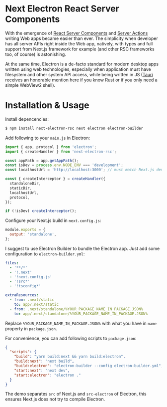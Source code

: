 # Next Electron React Server Components

With the emergence of [React Server Components](https://react.dev/reference/rsc/server-components) and [Server Actions](https://react.dev/reference/rsc/server-actions) writing Web apps became easier than ever. The simplicity when developer has all server APIs right inside the Web app, natively, with types and full support from Next.js framework for example (and other RSC frameworks too, of course) is astonishing.

At the same time, Electron is a de-facto standard for modern desktop apps written using web technologies, especially when application must have filesystem and other system API access, while being written in JS ([Tauri](https://tauri.app) receives an honorable mention here if you know Rust or if you only need a simple WebView2 shell).

# Installation & Usage

Install depencencies:

```bash
$ npm install next-electron-rsc next electron electron-builder
```

Add following to your `main.js` in Electron:

```js
import { app, protocol } from 'electron';
import { createHandler } from 'next-electron-rsc';

const appPath = app.getAppPath();
const isDev = process.env.NODE_ENV === 'development';
const localhostUrl = 'http://localhost:3000'; // must match Next.js dev server

const { createInterceptor } = createHandler({
  standaloneDir,
  staticDir,
  localhostUrl,
  protocol,
});

if (!isDev) createInterceptor();
```

Configure your Next.js build in `next.config.js`:

```js
module.exports = {
  output: 'standalone',
};
```

I suggest to use Electron Builder to bundle the Electron app. Just add some configuration to `electron-builder.yml`:

```yaml
files:
  - '**/*'
  - '!.next'
  - '!next.config.js'
  - '!src*'
  - '!tsconfig*'

extraResources:
  - from: .next/static
    to: app/.next/static
  - from: .next/standalone/%YOUR_PACKAGE_NAME_IN_PACKAGE.JSON%
    to: app/.next/standalone/%YOUR_PACKAGE_NAME_IN_PACKAGE.JSON%
```

Replace `%YOUR_PACKAGE_NAME_IN_PACKAGE.JSON%` with what you have in `name` property in `package.json`.

For convenience, you can add following scripts to `package.json`:

```json
{
  "scripts": {
    "build": "yarn build:next && yarn build:electron",
    "build:next": "next build",
    "build:electron": "electron-builder --config electron-builder.yml",
    "start:next": "next dev",
    "start:electron": "electron ."
  }
}
```

The demo separates `src` of Next.js and `src-electron` of Electron, this ensures Next.js does not try to compile Electron.
